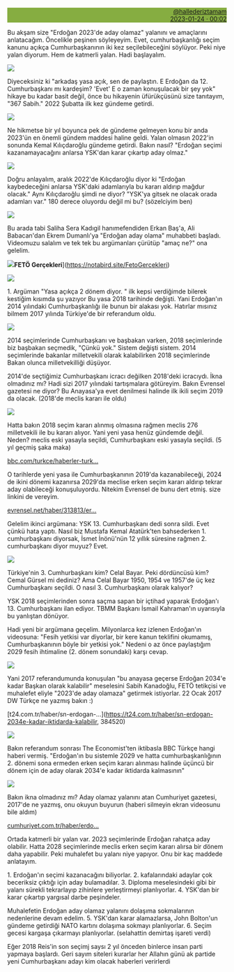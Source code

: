 <link href="https://x361x3ch.github.io/list/style.css" rel="stylesheet">

<style>

	div.kaynak {
		background-color: #86AD41; 
		text-align: right; 
		text-indent: 0px; 
		padding: 0 -5vw 0 -5vw;
	}

	div.kaynak > a {
		color: WhiteSmoke;
		text-di

</style>

<div class="kaynak">  

[@hallederiztamam](https://twitter.com/hallederiztamam/)  
[2023-01-24 · 00:02](https://twitter.com/i/status/1617991166380892160)  

</div>

Bu akşam size "Erdoğan 2023'de aday olamaz" yalanını ve amaçlarını anlatacağım. Öncelikle peşinen söyleyeyim. Evet, cumhurbaşkanlığı seçim kanunu açıkça Cumhurbaşkanının iki kez seçilebileceğini söylüyor. Peki niye yalan diyorum. Hem de katmerli yalan. Hadi başlayalım.

![](https://pbs.twimg.com/media/FnRCVwwX0Ak6dQq.png)

<!-- https://twitter.com/i/status/1617992452199297024 -->

Diyeceksiniz ki "arkadaş yasa açık, sen de paylaştın. E Erdoğan da 12. Cumhurbaşkanı mı kardeşim? 'Evet' E o zaman konuşulacak bir şey yok" hikaye bu kadar basit değil, önce bu hikayenin üfürükçüsünü size tanıtayım, "367 Sabih." 2022 Şubatta ilk kez gündeme getirdi.

![](https://pbs.twimg.com/media/FnRDVh1WYAA_AXt.jpg)

<!-- https://twitter.com/i/status/1617994417843089408 -->

Ne hikmetse bir yıl boyunca pek de gündeme gelmeyen konu bir anda 2023'ün en önemli gündem maddesi haline geldi.  Yalan olmasın 2022'in sonunda Kemal Kılıçdaroğlu gündeme getirdi. Bakın nasıl? "Erdoğan seçimi kazanamayacağını anlarsa YSK'dan karar çıkartıp aday olmaz."

![](https://pbs.twimg.com/media/FnRFLUrX0Bo8mdZ.png)

<!-- https://twitter.com/i/status/1617996291870724098 -->

Doğru anlayalım, aralık 2022'de Kılıçdaroğlu diyor ki "Erdoğan kaybedeceğini anlarsa YSK'daki adamlarıyla bu kararı aldırıp mağdur olacak." Aynı Kılıçdaroğlu şimdi ne diyor? "YSK'ya gitsek ne olacak orada adamları var." 180 derece oluyordu değil mi bu? (sözelciyim ben)

![](https://pbs.twimg.com/media/FnRGxywXEAAYmZj.png)

<!-- https://twitter.com/i/status/1617997359379812354 -->

Bu arada tabi Saliha Sera Kadıgil hanımefendiden Erkan Baş'a, Ali Babacan'dan Ekrem Dumanlı'ya "Erdoğan aday olama" muhabbeti başladı.  Videomuzu salalım ve tek tek bu argümanları çürütüp "amaç ne?" ona gelelim.

![](https://pbs.twimg.com/profile_images/1595312486911180800/m_Oe9Cpb_mini.jpg)**FETÖ Gerçekleri**](https://notabird.site/FetoGercekleri)

![](https://notabird.site/pic/amplify_video_thumb/1616456697991643136/img/e0yCX-ePxOdC29VN.jpg)

<!-- https://twitter.com/i/status/1617999344589996032 -->

1\. Argüman "Yasa açıkça 2 dönem diyor. " ilk kepsi verdiğimde bilerek kestiğim kısımda şu yazıyor Bu yasa 2018 tarihinde değişti. Yani Erdoğan'ın 2014 yılındaki Cumhurbaşkanlığı ile bunun bir alakası yok.  Hatırlar mısınız bilmem 2017 yılında Türkiye'de bir referandum oldu.

![](https://pbs.twimg.com/media/FnRJQtdX0CAQNVa.png)

<!-- https://twitter.com/i/status/1618000104425918466 -->

2014 seçimlerinde Cumhurbaşkanı ve başbakan varken, 2018 seçimlerinde biz başbakan seçmedik, "Çünkü yok." Sistem değişti sistem. 2014 seçimlerinde bakanlar milletvekili olarak kalabilirken 2018 seçimlerinde Bakan olunca milletvekilliği düşüyor.

<!-- https://twitter.com/i/status/1618001908953939978 -->

2014'de seçtiğimiz Cumhurbaşkanı icracı değilken 2018'deki icracıydı. İkna olmadınız mı? Hadi sizi 2017 yılındaki tartışmalara götüreyim. Bakın Evrensel gazetesi ne diyor? Bu Anayasa'ya evet denilmesi halinde ilk ikili seçim 2019 da olacak.  (2018'de meclis kararı ile oldu)

![](https://pbs.twimg.com/media/FnRLsElXoAAPXDZ.jpg)

<!-- https://twitter.com/i/status/1618002329575522305 -->

Hatta bakın 2018 seçim kararı alınmış olmasına rağmen meclis 276 milletvekili ile bu kararı alıyor. Yani yeni yasa henüz gündemde değil. Neden? meclis eski yasayla seçildi, Cumhurbaşkanı eski yasayla seçildi. (5 yıl geçmiş şaka maka)

[bbc.com/turkce/haberler-turk…](https://www.bbc.com/turkce/haberler-turkiye-43808990)

<!-- https://twitter.com/i/status/1618003030628270085 -->

O tarihlerde yeni yasa ile Cumhurbaşkanının 2019'da kazanabileceği, 2024 de ikini dönemi kazanırsa 2029'da meclise erken seçim kararı aldırıp tekrar aday olabileceği konuşuluyordu. Nitekim Evrensel de bunu dert etmiş. size linkini de vereyim.

[evrensel.net/haber/313813/er…](https://www.evrensel.net/haber/313813/erdogan-inkar-etse-de-maddeler-acik-fesih-de-var-3-donem-de)

<!-- https://twitter.com/i/status/1618005060017086464 -->

Gelelim ikinci argümana: YSK 13.  Cumhurbaşkanı dedi sonra sildi. Evet çünkü hata yaptı. Nasıl biz Mustafa Kemal Atatürk'ten bahsederken 1. cumhurbaşkanı diyorsak, İsmet İnönü'nün 12 yıllık süresine rağmen 2. cumhurbaşkanı diyor muyuz? Evet.

![](https://pbs.twimg.com/media/FnROdECXoAA3KtU.png)

<!-- https://twitter.com/i/status/1618005457150574599 -->

Türkiye'nin 3. Cumhurbaşkanı kim? Celal Bayar. Peki dördüncüsü kim? Cemal Gürsel mi dediniz? Ama Celal Bayar 1950, 1954 ve 1957'de üç kez Cumhurbaşkanı seçildi. O nasıl 3. Cumhurbaşkanı olarak kalıyor?

<!-- https://twitter.com/i/status/1618006123516428298 -->

YSK 2018 seçimlerinden sonra saçma sapan bir içtihad yaparak Erdoğan'ı 13.  Cumhurbaşkanı ilan ediyor. TBMM Başkanı İsmail Kahraman'ın uyarısıyla bu yanlıştan dönüyor.

<!-- https://twitter.com/i/status/1618007217609015304 -->

Hadi yeni bir argümana geçelim.  Milyonlarca kez izlenen Erdoğan'ın videosuna: "Fesih yetkisi var diyorlar, bir kere kanun teklifini okumamış, Cumhurbaşkanının böyle bir yetkisi yok." Nedeni o az önce paylaştığım 2029 fesih ihtimaline (2. dönem sonundaki) karşı cevap.

![](https://pbs.twimg.com/media/FnRQ5aNXwAEtKqL.png)

<!-- https://twitter.com/i/status/1618009958486016000 -->

Yani 2017 referandumunda konuşulan "bu anayasa geçerse Erdoğan 2034'e kadar Başkan olarak kalabilir" meselesini Sabih Kanadoğlu, FETÖ tetikçisi ve muhalefet eliyle "2023'de aday olamaza" getirmek istiyorlar. 22 Ocak 2017 DW Türkçe ne yazmış bakın :)

[t24.com.tr/haber/sn-erdogan-…](https://t24.com.tr/haber/sn-erdogan-2034e-kadar-iktidarda-kalabilir, 384520)

![](https://pbs.twimg.com/media/FnRTZlQWYAAJqEi.png)

<!-- https://twitter.com/i/status/1618011044181573633 -->

Bakın referandum sonrası The Economist'ten iktibasla BBC Türkçe hangi haberi vermiş. "Erdoğan'ın bu sistemle 2029 ve hatta cumhurbaşkanlığının 2. dönemi sona ermeden erken seçim kararı alınması halinde üçüncü bir dönem için de aday olarak 2034'e kadar iktidarda kalmasının"

![](https://pbs.twimg.com/media/FnRUcnBXgAA23vx.png)

<!-- https://twitter.com/i/status/1618012853033918464 -->

Bakın ikna olmadınız mı? Aday olamaz yalanını atan Cumhuriyet gazetesi, 2017'de ne yazmış, onu okuyun buyurun (haberi silmeyin ekran videosunu bile aldım)

[cumhuriyet.com.tr/haber/erdo…](https://www.cumhuriyet.com.tr/haber/erdogana-15-yillik-saltanat-imkani-676819)

<!-- https://twitter.com/i/status/1618013249710227457 -->

Ortada katmerli bir yalan var. 2023 seçimlerinde Erdoğan rahatça aday olabilir.  Hatta 2028 seçimlerinde meclis erken seçim kararı alırsa bir dönem daha yapabilir. Peki muhalefet bu yalanı niye yapıyor. Onu bir kaç maddede anlatayım.

<!-- https://twitter.com/i/status/1618013929770455040 -->

1\. Erdoğan'ın seçimi kazanacağını biliyorlar. 2. kafalarındaki adaylar çok beceriksiz çıktığı için aday bulamadılar. 3. Diploma meselesindeki gibi bir yalanı sürekli tekrarlayıp zihinlere yerleştirmeyi planlıyorlar. 4. YSK'dan bir karar çıkartıp yargısal darbe peşindeler.

<!-- https://twitter.com/i/status/1618014542520516608 -->

Muhalefetin Erdoğan aday olamaz yalanını dolaşıma sokmalarının nedenlerine devam edelim. 5. YSK'dan karar alamazlarsa, John Bolton'un gündeme getirdiği NATO kartını dolaşıma sokmayı planlıyorlar. 6. Seçim gecesi kargaşa çıkarmayı planlıyorlar. (selahattin demirtaş işareti verdi)

<!-- https://twitter.com/i/status/1618017716115509248 -->

Eğer 2018 Reis'in son seçimj saysı 2 yıl önceden binlerce insan parti yapmaya başlardı. Geri sayım siteleri kurarlar her Allahın günü ak partide yeni Cumhurbaşkanı adayı kim olacak haberleri verirlerdi